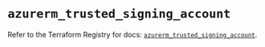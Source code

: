 # `azurerm_trusted_signing_account`

Refer to the Terraform Registry for docs: [`azurerm_trusted_signing_account`](https://registry.terraform.io/providers/hashicorp/azurerm/4.23.0/docs/resources/trusted_signing_account).
